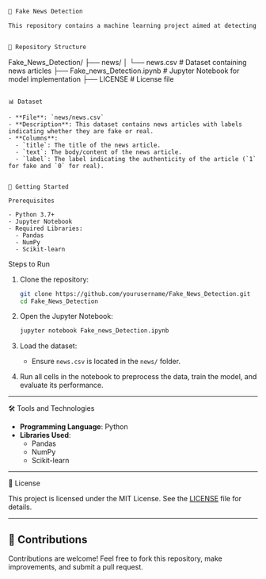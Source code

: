 ```markdown
📰 Fake News Detection

This repository contains a machine learning project aimed at detecting fake news articles. The model uses a dataset of news articles to classify them as either real or fake.


📁 Repository Structure

```
Fake_News_Detection/
├── news/
│   └── news.csv                     # Dataset containing news articles
├── Fake_news_Detection.ipynb        # Jupyter Notebook for model implementation
├── LICENSE                          # License file
```

📊 Dataset

- **File**: `news/news.csv`
- **Description**: This dataset contains news articles with labels indicating whether they are fake or real.
- **Columns**:
  - `title`: The title of the news article.
  - `text`: The body/content of the news article.
  - `label`: The label indicating the authenticity of the article (`1` for fake and `0` for real).


🚀 Getting Started

Prerequisites

- Python 3.7+
- Jupyter Notebook
- Required Libraries:
  - Pandas
  - NumPy
  - Scikit-learn
   ```

Steps to Run

1. Clone the repository:
   ```bash
   git clone https://github.com/yourusername/Fake_News_Detection.git
   cd Fake_News_Detection
   ```

2. Open the Jupyter Notebook:
   ```bash
   jupyter notebook Fake_news_Detection.ipynb
   ```

3. Load the dataset:
   - Ensure `news.csv` is located in the `news/` folder.

4. Run all cells in the notebook to preprocess the data, train the model, and evaluate its performance.

---

🛠️ Tools and Technologies

- **Programming Language**: Python
- **Libraries Used**:
  - Pandas
  - NumPy
  - Scikit-learn

---

📜 License

This project is licensed under the MIT License. See the [LICENSE](LICENSE) file for details.

---

## 🤝 Contributions

Contributions are welcome! Feel free to fork this repository, make improvements, and submit a pull request.
